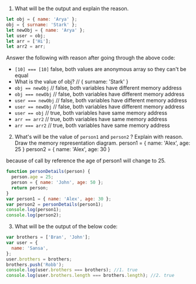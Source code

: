 1. What will be the output and explain the reason.

```js
let obj = { name: 'Arya' };
obj = { surname: 'Stark' };
let newObj = { name: 'Arya' };
let user = obj;
let arr = ['Hi'];
let arr2 = arr;
```

Answer the following with reason after going through the above code:

- `[10] === [10]` false, both values are anonymous array so they can't be equal
- What is the value of obj? // { surname: 'Stark' }
- `obj == newObj` // false, both variables have different memory address
- `obj === newObj` // false, both variables have different memory address
- `user === newObj` // false, both variables have different memory address 
- `user == newObj` // false, both variables have different memory address
- `user == obj` // true, both variables have same memory address
- `arr == arr2` // true, both variables have same memory address
- `arr === arr2` // true, both variables have same memory address

2. What's will be the value of `person1` and `person2` ? Explain with reason. Draw the memory representation diagram.
person1 = { name: 'Alex', age: 25 }
person2 = { name: 'Alex', age: 30 }

because of call by reference the age of person1 will change to 25.

<!-- To add this image here use ![name](./memory-representation.jpg) -->
```js
function personDetails(person) {
  person.age = 25;
  person = { name: 'John', age: 50 };
  return person;
}
var person1 = { name: 'Alex', age: 30 };
var person2 = personDetails(person1);
console.log(person1);
console.log(person2);
```

3. What will be the output of the below code:

```js
var brothers = ['Bran', 'John'];
var user = {
  name: 'Sansa',
};
user.brothers = brothers;
brothers.push('Robb');
console.log(user.brothers === brothers); //1. true
console.log(user.brothers.length === brothers.length); //2. true
```

